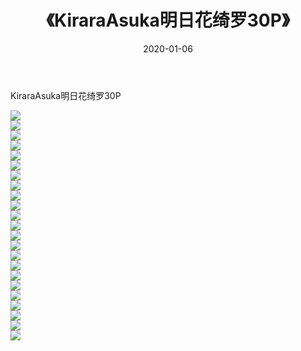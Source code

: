 ﻿---
layout: post
title:  《KiraraAsuka明日花绮罗30P》
date:   2020-01-06
img: http://imgx.orgx.ga/漏D/2020/KiraraAsuka明日花绮罗30P/000.jpg
categories: [美女, 清纯, 唯美]
---

KiraraAsuka明日花绮罗30P

  ![](http://imgx.orgx.ga/漏D/2020/KiraraAsuka明日花绮罗30P/001.jpg) <br> ![](http://imgx.orgx.ga/漏D/2020/KiraraAsuka明日花绮罗30P/002.jpg) <br> ![](http://imgx.orgx.ga/漏D/2020/KiraraAsuka明日花绮罗30P/003.jpg) <br> ![](http://imgx.orgx.ga/漏D/2020/KiraraAsuka明日花绮罗30P/004.jpg) <br> ![](http://imgx.orgx.ga/漏D/2020/KiraraAsuka明日花绮罗30P/005.jpg) <br> ![](http://imgx.orgx.ga/漏D/2020/KiraraAsuka明日花绮罗30P/006.jpg) <br> ![](http://imgx.orgx.ga/漏D/2020/KiraraAsuka明日花绮罗30P/007.jpg) <br> ![](http://imgx.orgx.ga/漏D/2020/KiraraAsuka明日花绮罗30P/008.jpg) <br> ![](http://imgx.orgx.ga/漏D/2020/KiraraAsuka明日花绮罗30P/009.jpg) <br> ![](http://imgx.orgx.ga/漏D/2020/KiraraAsuka明日花绮罗30P/010.jpg) <br> ![](http://imgx.orgx.ga/漏D/2020/KiraraAsuka明日花绮罗30P/011.jpg) <br> ![](http://imgx.orgx.ga/漏D/2020/KiraraAsuka明日花绮罗30P/012.jpg) <br> ![](http://imgx.orgx.ga/漏D/2020/KiraraAsuka明日花绮罗30P/013.jpg) <br> ![](http://imgx.orgx.ga/漏D/2020/KiraraAsuka明日花绮罗30P/014.jpg) <br> ![](http://imgx.orgx.ga/漏D/2020/KiraraAsuka明日花绮罗30P/015.jpg) <br> ![](http://imgx.orgx.ga/漏D/2020/KiraraAsuka明日花绮罗30P/016.jpg) <br> ![](http://imgx.orgx.ga/漏D/2020/KiraraAsuka明日花绮罗30P/017.jpg) <br> ![](http://imgx.orgx.ga/漏D/2020/KiraraAsuka明日花绮罗30P/018.jpg) <br> ![](http://imgx.orgx.ga/漏D/2020/KiraraAsuka明日花绮罗30P/019.jpg) <br> ![](http://imgx.orgx.ga/漏D/2020/KiraraAsuka明日花绮罗30P/020.jpg) <br> ![](http://imgx.orgx.ga/漏D/2020/KiraraAsuka明日花绮罗30P/021.jpg) <br> ![](http://imgx.orgx.ga/漏D/2020/KiraraAsuka明日花绮罗30P/022.jpg) <br> ![](http://imgx.orgx.ga/漏D/2020/KiraraAsuka明日花绮罗30P/023.jpg) <br>